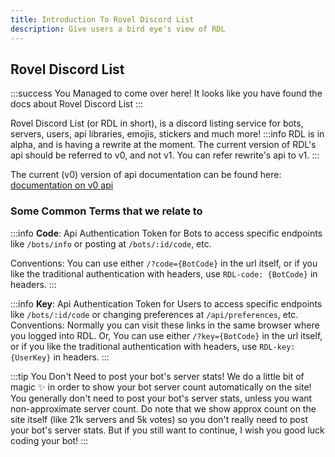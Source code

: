 ```yaml
---
title: Introduction To Rovel Discord List
description: Give users a bird eye's view of RDL
---
```


## Rovel Discord List

:::success You Managed to come over here!
It looks like you have found the docs about Rovel Discord List
:::

Rovel Discord List (or RDL in short), is a discord listing service for bots, servers, users, api libraries, emojis, stickers and much more!
:::info RDL is in alpha, and is having a rewrite at the moment.
The current version of RDL's api should be referred to v0, and not v1. You can refer rewrite's api to v1.
:::

The current (v0) version of api documentation can be found here: [documentation on v0 api](/rdl/api)

### Some Common Terms that we relate to

:::info
**Code**: Api Authentication Token for Bots to access specific endpoints like `/bots/info` or posting at `/bots/:id/code`, etc.

Conventions:
You can use either `/?code={BotCode}` in the url itself, or if you like the traditional authentication with headers, use `RDL-code: {BotCode}` in headers.
:::

:::info
**Key**: Api Authentication Token for Users to access specific endpoints like `/bots/:id/code` or changing preferences at `/api/preferences`, etc.
Conventions:
Normally you can visit these links in the same browser where you logged into RDL.
Or, You can use either `/?key={BotCode}` in the url itself, or if you like the traditional authentication with headers, use `RDL-key: {UserKey}` in headers.
:::

:::tip You Don't Need to post your bot's server stats!
We do a little bit of magic ✨ in order to show your bot server count automatically on the site! You generally don't need to post your bot's server stats, unless you want non-approximate server count. Do note that we show approx count on the site itself (like 21k servers and 5k votes) so you don't really need to post your bot's server stats. But if you still want to continue, I wish you good luck coding your bot!
:::
